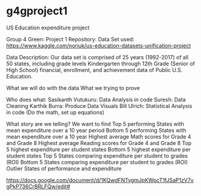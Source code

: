 # g4gproject1
US Education expenditure project

Group 4 Green: Project 1
Repository: 
Data Set used: https://www.kaggle.com/noriuk/us-education-datasets-unification-project

Data Description: Our data set is comprised of 25 years (1992-2017) of all 50 states, including grade levels Kindergarten through 12th Grade (Senior of High School) financial, enrollment, and achievement data of Public U.S. Education.

What we will do with the data
What we trying to prove

Who does what:
	Sasikanth Vutukuru: Data Analysis in code
Suresh: Data Cleaning
Karthik Burra: Produce Data Visuals
Bill Ulrich: Statistical Analysis in code (Do the math, set up equations)

What story are we telling?
We want to find 
Top 5 performing States with mean expenditure over a 10 year period
Bottom 5 performing States with mean expenditure over a 10 year
Highest average Math scores for Grade 4 and Grade 8
Highest average Reading scores for Grade 4 and Grade 8
Top 5 highest expenditure per student states
Bottom 5 highest expenditure per student states
Top 5 States comparing expenditure per student to grades (ROI)
Bottom 5 States comparing expenditure per student to grades (ROI)
Outlier States of performance and expenditure

https://docs.google.com/document/d/1KQwdFNTvgmJpKWpcT1fJSaP1zV7vgPkP736CrBRLFQw/edit#
